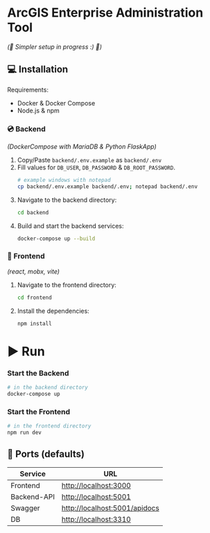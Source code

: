 # ArcGIS Enterprise Administration Tool

_(🚧 Simpler setup in progress :) 🚧)_
## 💻 Installation
Requirements:
- Docker & Docker Compose
- Node.js & npm

### 💿 Backend
_(DockerCompose with MariaDB & Python FlaskApp)_
1. Copy/Paste `backend/.env.example` as `backend/.env`
2. Fill values for `DB_USER`, `DB_PASSWORD` & `DB_ROOT_PASSWORD`.
   ```sh
   # example windows with notepad
   cp backend/.env.example backend/.env; notepad backend/.env
   ```
3. Navigate to the backend directory:
    ```sh
    cd backend
    ```
4. Build and start the backend services:
    ```sh
    docker-compose up --build
    ```
### 📱 Frontend
_(react, mobx, vite)_
1. Navigate to the frontend directory:
    ```sh
    cd frontend
    ```
2. Install the dependencies:
    ```sh
    npm install
    ```
# ▶️ Run

### Start the Backend
   
```sh
# in the backend directory
docker-compose up
```
### Start the Frontend
  
```sh
# in the frontend directory
npm run dev
```

## 🔬 Ports (defaults)
| Service     | URL                                                            |
|-------------|----------------------------------------------------------------|
| Frontend    | [http://localhost:3000](http://localhost:3000)                 |
| Backend-API | [http://localhost:5001](http://localhost:5001)                 |
| Swagger     | [http://localhost:5001/apidocs](http://localhost:5001/apidocs) |
| DB          | [http://localhost:3310](http://localhost:3310)                 |

